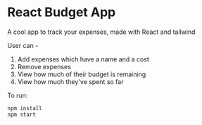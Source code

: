 # React Budget App

A cool app to track your expenses, made with React and tailwind

User can - 

1. Add expenses which have a name and a cost
2. Remove expenses  
3. View how much of their budget is remaining  
4. View how much they've spent so far

To run:

```
npm install 
npm start 
```

